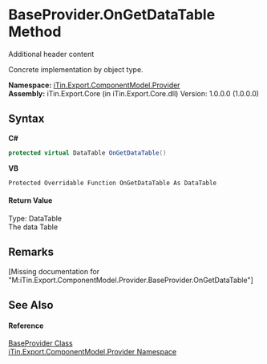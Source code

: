 # BaseProvider.OnGetDataTable Method 
Additional header content 

Concrete implementation by object type.

**Namespace:**&nbsp;<a href="N_iTin_Export_ComponentModel_Provider">iTin.Export.ComponentModel.Provider</a><br />**Assembly:**&nbsp;iTin.Export.Core (in iTin.Export.Core.dll) Version: 1.0.0.0 (1.0.0.0)

## Syntax

**C#**<br />
``` C#
protected virtual DataTable OnGetDataTable()
```

**VB**<br />
``` VB
Protected Overridable Function OnGetDataTable As DataTable
```


#### Return Value
Type: DataTable<br />The data Table

## Remarks
\[Missing <remarks> documentation for "M:iTin.Export.ComponentModel.Provider.BaseProvider.OnGetDataTable"\]

## See Also


#### Reference
<a href="T_iTin_Export_ComponentModel_Provider_BaseProvider">BaseProvider Class</a><br /><a href="N_iTin_Export_ComponentModel_Provider">iTin.Export.ComponentModel.Provider Namespace</a><br />